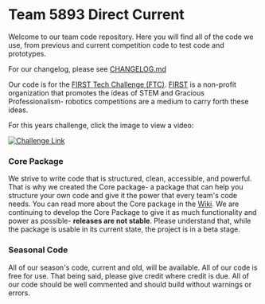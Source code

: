 # Team 5893 Direct Current

Welcome to our team code repository. Here you will find all of the code we use,
from previous and current competition code to test code and prototypes.

For our changelog, please see [CHANGELOG.md](https://github.com/Team5893/TeamCode/blob/master/CHANGELOG.md)

Our code is for the [FIRST Tech Challenge (FTC)](https://www.firstinspires.org/robotics/ftc). [FIRST](https://www.firstinspires.org/) is a non-profit organization that promotes the ideas of STEM and Gracious Professionalism- robotics competitions are a medium to carry forth these ideas. 

For this years challenge, click the image to view a video:

[![Challenge Link](http://img.youtube.com/vi/nRsu7bRFhx4/0.jpg)](http://www.youtube.com/watch?v=nRsu7bRFhx4 "FIRST Relic Recovery presented by Qualcomm")

### Core Package
We strive to write code that is structured, clean, accessible, and powerful. That is why we created the Core package- a package that can help you structure your own code and give it the power that every team's code needs. You can read more about the Core package in the [Wiki](https://github.com/Team5893/TeamCode/wiki). We are continuing to develop the Core Package to give it as much functionality and power as possible- **releases are not stable**. Please understand that, while the package is usable in its current state, the project is in a beta stage. 

### Seasonal Code
All of our season's code, current and old, will be available. All of our code is free for use. That being said, please give credit where credit is due. All of our code should be well commented and should build without warnings or errors.
